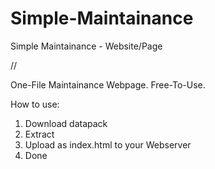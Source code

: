 # Simple-Maintainance
Simple Maintainance - Website/Page



//

One-File Maintainance Webpage. Free-To-Use.

How to use:

1. Download datapack
2. Extract
3. Upload as index.html to your Webserver
4. Done

